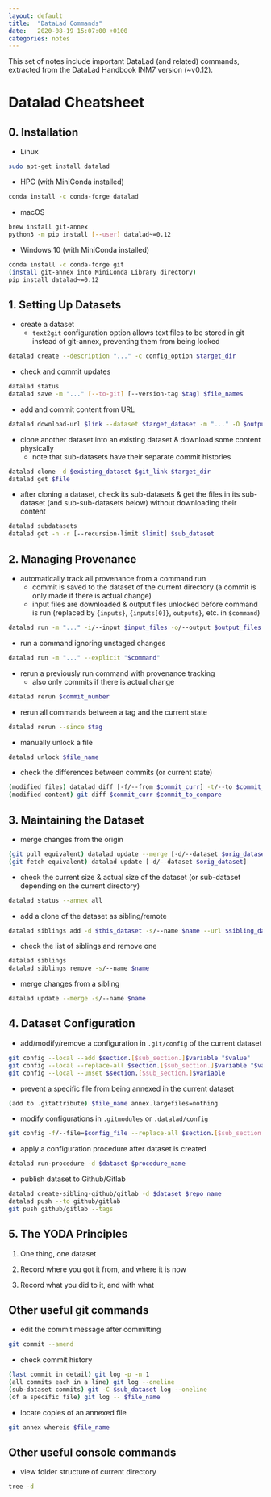 ```yaml
---
layout: default
title:  "DataLad Commands"
date:   2020-08-19 15:07:00 +0100
categories: notes
---
```

This set of notes include important DataLad (and related) commands, extracted from the DataLad Handbook INM7 version (~v0.12).

# Datalad Cheatsheet

## 0.  Installation

- Linux

```bash
sudo apt-get install datalad
```

- HPC (with MiniConda installed)

```bash
conda install -c conda-forge datalad
```

- macOS

```bash
brew install git-annex
python3 -m pip install [--user] datalad~=0.12
```

- Windows 10 (with MiniConda installed) 

```bash
conda install -c conda-forge git
(install git-annex into MiniConda Library directory)
pip install datalad~=0.12
```

## 1. Setting Up Datasets

- create a dataset
	- `text2git` configuration option allows text files to be stored in git instead of git-annex, preventing them from being locked

```bash
datalad create --description "..." -c config_option $target_dir
```

-  check and commit updates

```bash
datalad status
datalad save -m "..." [--to-git] [--version-tag $tag] $file_names 
```

-  add and commit content from URL

```bash
datalad download-url $link --dataset $target_dataset -m "..." -O $output_name
```

-  clone another dataset into an existing dataset & download some content physically
	- note that sub-datasets have their separate commit histories

```bash
datalad clone -d $existing_dataset $git_link $target_dir
datalad get $file
```

- after cloning a dataset, check its sub-datasets & get the files in its sub-dataset (and sub-sub-datasets below) without downloading their content

```bash
datalad subdatasets
datalad get -n -r [--recursion-limit $limit] $sub_dataset
```

## 2. Managing Provenance

- automatically track all provenance from a command run
	- commit is saved to the dataset of the current directory (a commit is only made if there is actual change)
	- input files are downloaded & output files unlocked before command is run (replaced by `{inputs}`, `{inputs[0]}`, `outputs}`, etc. in `$command`)

```bash
datalad run -m "..." -i/--input $input_files -o/--output $output_files "$command"
```

- run a command ignoring unstaged changes 

```bash
datalad run -m "..." --explicit "$command"
```

- rerun a previously run command with provenance tracking
	- also only commits if there is actual change

```bash
datalad rerun $commit_number
```

- rerun all commands between a tag and the current state

```bash
datalad rerun --since $tag
```

- manually unlock a file

```bash
datalad unlock $file_name
```

- check the differences between commits (or current state)

```bash
(modified files) datalad diff [-f/--from $commit_curr] -t/--to $commit_to_compare
(modified content) git diff $commit_curr $commit_to_compare
```

## 3. Maintaining the Dataset

- merge changes from the origin

```bash
(git pull equivalent) datalad update --merge [-d/--dataset $orig_dataset]
(git fetch equivalent) datalad update [-d/--dataset $orig_dataset]
```

- check the current size & actual size of the dataset (or sub-dataset depending on the current directory)

```bash
datalad status --annex all
```

- add a clone of the dataset as sibling/remote

```bash
datalad siblings add -d $this_dataset -s/--name $name --url $sibling_dataset
```

- check the list of siblings and remove one

```bash
datalad siblings
datalad siblings remove -s/--name $name
```

- merge changes from a sibling

```bash
datalad update --merge -s/--name $name
```

## 4. Dataset Configuration

- add/modify/remove a configuration in `.git/config` of the current dataset

```bash
git config --local --add $section.[$sub_section.]$variable "$value"
git config --local --replace-all $section.[$sub_section.]$variable "$value"
git config --local --unset $section.[$sub_section.]$variable
```
- prevent a specific file from being annexed in the current dataset

```bash
(add to .gitattribute) $file_name annex.largefiles=nothing
```

- modify configurations in `.gitmodules` or `.datalad/config`

```bash
git config -f/--file=$config_file --replace-all $section.[$sub_section.]$variable "$value"
```

- apply a configuration procedure after dataset is created

```bash
datalad run-procedure -d $dataset $procedure_name
```

- publish dataset to Github/Gitlab

```bash
datalad create-sibling-github/gitlab -d $dataset $repo_name
datalad push --to github/gitlab
git push github/gitlab --tags
```

## 5. The YODA Principles

1. One thing, one dataset
    
2. Record where you got it from, and where it is now

3. Record what you did to it, and with what



## Other useful git commands

- edit the commit message after committing

```bash
git commit --amend
```

- check commit history

```bash
(last commit in detail) git log -p -n 1
(all commits each in a line) git log --oneline
(sub-dataset commits) git -C $sub_dataset log --oneline
(of a specific file) git log -- $file_name
```

- locate copies of an annexed file

```bash
git annex whereis $file_name
```

## Other useful console commands

- view folder structure of current directory

```bash
tree -d
```

